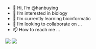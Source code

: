 - 👋 Hi, I’m @hanbuying
- 👀 I’m interested in biology
- 🌱 I’m currently learning bioinformatic
- 💞️ I’m looking to collaborate on ...
- 📫 How to reach me ...

<!---
hanbuying/hanbuying is a ✨ special ✨ repository because its `README.md` (this file) appears on your GitHub profile.
You can click the Preview link to take a look at your changes.
--->
![](https://visitor-badge.glitch.me/badge?page_id=hanbuying.readme)
![](http://antzuhl.cn:4000/get/@hanbuying.readme)
